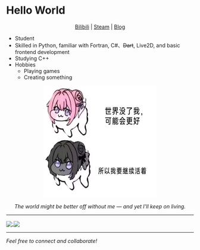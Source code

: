 # Hello World

<div align="center">

<!-- <img src="https://visitor-badge.laobi.icu/badge?page_id=Pfolg.Pfolg" /> -->

[Bilibili](https://space.bilibili.com/515553532) | [Steam](https://steamcommunity.com/profiles/76561199677607305/) | [Blog](https://github.com/Pfolg/PfolgBlog)

</div>

- Student
- Skilled in Python, familiar with Fortran, C#、~~Dart~~, Live2D, and basic frontend development
- Studying C++
- Hobbies
  - Playing games
  - Creating something 

<div align="center">

<img height=300 width=300 src="/assets/living.jpg" />

_The world might be better off without me — and yet I'll keep on living._

</div>

---

<a href="https://github.com/Pfolg/github-readme-stats">
  <img height=200 align="center" src="https://github-readme-stats.vercel.app/api?username=Pfolg&show_icons=true&border_radius=10&theme=ambient_gradient&rank_icon=percentile" />
</a>
<a href="https://github.com/Pfolg/convoychat">
  <img height=200 align="center" src="https://github-readme-stats.vercel.app/api/top-langs?username=Pfolg&layout=compact&langs_count=8&card_width=320&border_radius=10&theme=ambient_gradient" />
</a>

---
_Feel free to connect and collaborate!_
